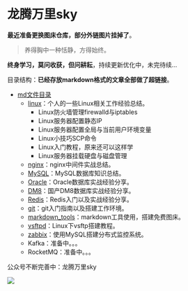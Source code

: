 # 龙腾万里sky



**最近准备更换图床仓库，部分外链图片挂掉了**。



> 养得胸中一种恬静，方得始终。

**终身学习，莫问收获，但问耕耘**，持续更新优化中，未完待续...

目录结构：**已经存放markdown格式的文章全部做了超链接**。


- [md文件目录](https://github.com/cnwangk/wangk-stick/tree/master/md)
  - [linux](https://github.com/cnwangk/wangk-stick/tree/master/md/linux)：个人的一些Linux相关工作经验总结。
    - Linux防火墙管理firewalld与iptables
    - Linux服务器配置静态IP
    - Linux服务器配置全局与当前用户环境变量
    - Linux小技巧SCP命令
    - Linux入门教程，原来还可以这样学
    - Linux服务器挂载硬盘与磁盘管理
  - [nginx](https://github.com/cnwangk/wangk-stick/tree/master/md/nginx)：nginx中间件实战总结。
  - [MySQL](https://github.com/cnwangk/wangk-stick/tree/master/md/SQL/MySQL)：MySQL数据库知识总结。
  - [Oracle](https://github.com/cnwangk/wangk-stick/tree/master/md/SQL/Oracle)：Oracle数据库实战经验分享。
  - [DM8](https://github.com/cnwangk/wangk-stick/tree/master/md/SQL/dm8)：国产DM8数据库实战经验分享。
  - [Redis](https://github.com/cnwangk/wangk-stick/tree/master/md/Redis)：Redis入门以及实战经验分享。
  - [git](https://github.com/cnwangk/wangk-stick/tree/master/md/git)：git入门指南以及搭建工作环境。
  - [markdown_tools](https://github.com/cnwangk/wangk-stick/tree/master/md/markdown_tools)：markdown工具使用，搭建免费图床。
  - [vsftpd](https://github.com/cnwangk/wangk-stick/tree/master/md/linux/vsftpd)：Linux下vsftp搭建教程。
  - [zabbix](https://github.com/cnwangk/wangk-stick/tree/master/md/zabbix)：使用MySQL搭建分布式监控系统。
  - Kafka：准备中。。。
  - RocketMQ：准备中。。。
  
  

公众号不断完善中：龙腾万里sky

![](https://cdn.jsdelivr.net/gh/cnwangk/img/images/qrcode_for_gh_d715d501420c_258.jpg)
